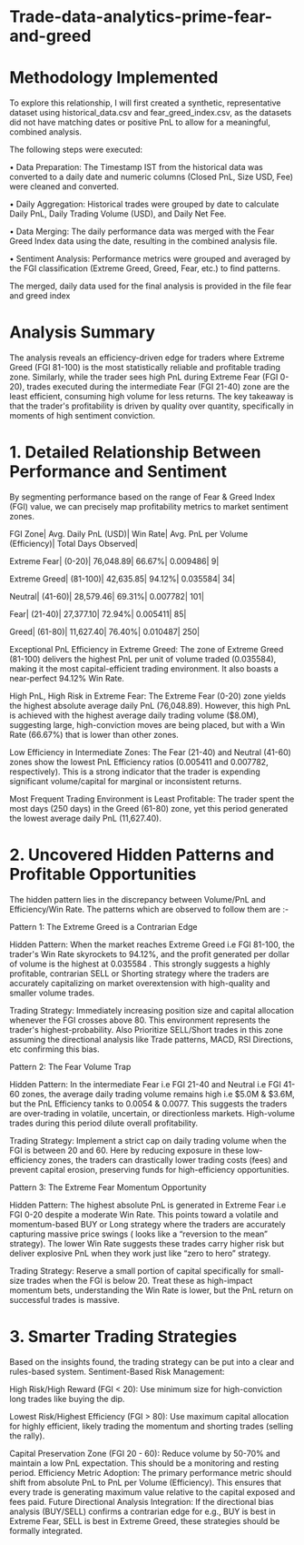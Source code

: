 # Trade-data-analytics-prime-fear-and-greed

# Methodology Implemented

To explore this relationship, I will first created a synthetic, representative dataset using historical_data.csv and fear_greed_index.csv, as the datasets did not have matching dates or positive PnL to allow for a meaningful, combined analysis.

The following steps were executed:

•	Data Preparation: The Timestamp IST from the historical data was converted to a daily date and numeric columns (Closed PnL, Size USD, Fee) were cleaned and converted.

•	Daily Aggregation: Historical trades were grouped by date to calculate Daily PnL, Daily Trading Volume (USD), and Daily Net Fee.

•	Data Merging: The daily performance data was merged with the Fear Greed Index data using the date, resulting in the combined analysis file.

•	Sentiment Analysis: Performance metrics were grouped and averaged by the FGI classification (Extreme Greed, Greed, Fear, etc.) to find patterns.

The merged, daily data used for the final analysis is provided in the file fear and greed index

# Analysis Summary

The analysis reveals an efficiency-driven edge for traders where Extreme Greed (FGI 81-100) is the most statistically reliable and profitable trading zone. Similarly, while the trader sees high PnL during Extreme Fear (FGI 0-20), trades executed during the intermediate Fear (FGI 21-40) zone are the least efficient, consuming high volume for less returns.
The key takeaway is that the trader's profitability is driven by quality over quantity, specifically in moments of high sentiment conviction.

# 1. Detailed Relationship Between Performance and Sentiment

By segmenting performance based on the range of Fear & Greed Index (FGI) value, we can precisely map profitability metrics to market sentiment zones.

FGI Zone|	Avg. Daily PnL (USD)|	Win Rate|	Avg. PnL per Volume (Efficiency)|	Total Days Observed|

Extreme Fear| (0-20)|	76,048.89|	66.67%|	0.009486|	9|

Extreme Greed| (81-100)|	42,635.85|	94.12%|	0.035584|	34|

Neutral| (41-60)|	28,579.46|	69.31%|	0.007782|	101|

Fear| (21-40)|	27,377.10|	72.94%|	0.005411|	85|

Greed| (61-80)|	11,627.40|	76.40%|	0.010487|	250|

Exceptional PnL Efficiency in Extreme Greed: The zone of Extreme Greed (81-100) delivers the highest PnL per unit of volume traded (0.035584), making it the most capital-efficient trading environment. It also boasts a near-perfect 94.12% Win Rate.

High PnL, High Risk in Extreme Fear: The Extreme Fear (0-20) zone yields the highest absolute average daily PnL (76,048.89). However, this high PnL is achieved with the highest average daily trading volume ($8.0M), suggesting large, high-conviction moves are being placed, but with a Win Rate (66.67%) that is lower than other zones.

Low Efficiency in Intermediate Zones: The Fear (21-40) and Neutral (41-60) zones show the lowest PnL Efficiency ratios (0.005411 and 0.007782, respectively). This is a strong indicator that the trader is expending significant volume/capital for marginal or inconsistent returns.

Most Frequent Trading Environment is Least Profitable: The trader spent the most days (250 days) in the Greed (61-80) zone, yet this period generated the lowest average daily PnL (11,627.40).

# 2. Uncovered Hidden Patterns and Profitable Opportunities

The hidden pattern lies in the discrepancy between Volume/PnL and Efficiency/Win Rate. The patterns which are observed to follow them are :-

Pattern 1: The Extreme Greed is a Contrarian Edge

Hidden Pattern: When the market reaches Extreme Greed i.e FGI 81-100, the trader's Win Rate skyrockets to 94.12%, and the profit generated per dollar of volume is the highest at 0.035584 . This strongly suggests a highly profitable, contrarian SELL or Shorting strategy where the traders are accurately capitalizing on market overextension with high-quality and smaller volume trades.

Trading Strategy: Immediately increasing position size and capital allocation whenever the FGI crosses above 80. This environment represents the trader's highest-probability. Also Prioritize SELL/Short trades in this zone assuming the directional analysis like Trade patterns, MACD, RSI Directions, etc confirming this bias.

Pattern 2: The Fear Volume Trap

Hidden Pattern: In the intermediate Fear i.e FGI 21-40 and Neutral  i.e FGI 41-60 zones, the average daily trading volume remains high i.e $5.0M & $3.6M, but the PnL Efficiency tanks to 0.0054 & 0.0077. This suggests the traders are over-trading in volatile, uncertain, or directionless markets. High-volume trades during this period dilute overall profitability.

Trading Strategy: Implement a strict cap on daily trading volume when the FGI is between 20 and 60. Here by reducing exposure in these low-efficiency zones, the traders can drastically lower trading costs (fees) and prevent capital erosion, preserving funds for high-efficiency opportunities.

Pattern 3: The Extreme Fear Momentum Opportunity

Hidden Pattern: The highest absolute PnL is generated in Extreme Fear i.e FGI 0-20 despite a moderate Win Rate. This points toward a volatile and momentum-based BUY or Long strategy where the traders are accurately capturing massive price swings ( looks like a “reversion to the mean” strategy). The lower Win Rate suggests these trades carry higher risk but deliver explosive PnL when they work just like “zero to hero” strategy.

Trading Strategy: Reserve a small portion of capital specifically for small-size trades when the FGI is below 20. Treat these as high-impact momentum bets, understanding the Win Rate is lower, but the PnL return on successful trades is massive.

# 3. Smarter Trading Strategies

Based on the insights found, the trading strategy can be put into a clear and rules-based system.
Sentiment-Based Risk Management:

High Risk/High Reward (FGI < 20): Use minimum size for high-conviction long trades like buying the dip.

Lowest Risk/Highest Efficiency (FGI > 80): Use maximum capital allocation for highly efficient, likely trading the momentum and shorting trades (selling the rally).

Capital Preservation Zone (FGI 20 - 60): Reduce volume by 50-70% and maintain a low PnL expectation. This should be a monitoring and resting period.
Efficiency Metric Adoption: The primary performance metric should shift from absolute PnL to PnL per Volume (Efficiency). This ensures that every trade is generating maximum value relative to the capital exposed and fees paid.
Future Directional Analysis Integration: If the directional bias analysis (BUY/SELL) confirms a contrarian edge  for e.g., BUY is best in Extreme Fear, SELL is best in Extreme Greed, these strategies should be formally integrated.


